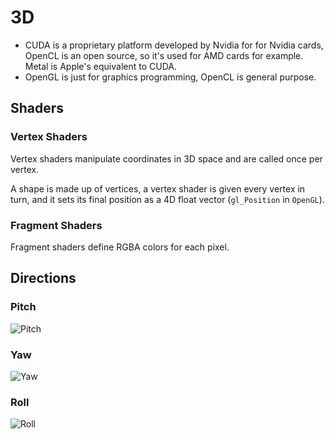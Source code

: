 # 3D

- CUDA is a proprietary platform developed by Nvidia for for Nvidia cards, OpenCL is an open source, so it's used for AMD cards for example. Metal is Apple's equivalent to CUDA.
- OpenGL is just for graphics programming, OpenCL is general purpose.

## Shaders

### Vertex Shaders

Vertex shaders manipulate coordinates in 3D space and are called once per vertex.

A shape is made up of vertices, a vertex shader is given every vertex in turn, and it sets its final position as a 4D float vector (`gl_Position` in `OpenGL`).

### Fragment Shaders

Fragment shaders define RGBA colors for each pixel.

## Directions

### Pitch

![Pitch](assets/3d/3d-pitch.png)

### Yaw

![Yaw](assets/3d/3d-yaw.png)

### Roll

![Roll](assets/3d/3d-roll.png)

